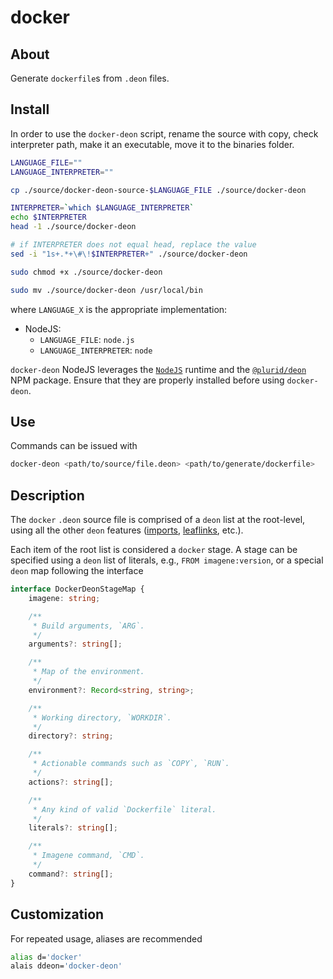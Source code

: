 # docker



## About

Generate `dockerfile`s from `.deon` files.


## Install

In order to use the `docker-deon` script, rename the source with copy, check interpreter path, make it an executable, move it to the binaries folder.

``` bash
LANGUAGE_FILE=""
LANGUAGE_INTERPRETER=""

cp ./source/docker-deon-source-$LANGUAGE_FILE ./source/docker-deon

INTERPRETER=`which $LANGUAGE_INTERPRETER`
echo $INTERPRETER
head -1 ./source/docker-deon

# if INTERPRETER does not equal head, replace the value
sed -i "1s+.*+\#\!$INTERPRETER+" ./source/docker-deon

sudo chmod +x ./source/docker-deon

sudo mv ./source/docker-deon /usr/local/bin
```

where `LANGUAGE_X` is the appropriate implementation:

+ NodeJS:
    + `LANGUAGE_FILE`: `node.js`
    + `LANGUAGE_INTERPRETER`: `node`

`docker-deon` NodeJS leverages the [`NodeJS`](https://nodejs.org) runtime and the [`@plurid/deon`](https://www.npmjs.com/package/@plurid/deon) NPM package. Ensure that they are properly installed before using `docker-deon`.


## Use

Commands can be issued with

``` bash
docker-deon <path/to/source/file.deon> <path/to/generate/dockerfile>
```


## Description

The `docker` `.deon` source file is comprised of a `deon` list at the root-level, using all the other `deon` features ([imports](https://github.com/plurid/deon#importing), [leaflinks](https://github.com/plurid/deon#linking), etc.).

Each item of the root list is considered a `docker` stage. A stage can be specified using a `deon` list of literals, e.g., `FROM imagene:version`, or a special `deon` map following the interface

``` typescript
interface DockerDeonStageMap {
    imagene: string;

    /**
     * Build arguments, `ARG`.
     */
    arguments?: string[];

    /**
     * Map of the environment.
     */
    environment?: Record<string, string>;

    /**
     * Working directory, `WORKDIR`.
     */
    directory?: string;

    /**
     * Actionable commands such as `COPY`, `RUN`.
     */
    actions?: string[];

    /**
     * Any kind of valid `Dockerfile` literal.
     */
    literals?: string[];

    /**
     * Imagene command, `CMD`.
     */
    command?: string[];
}
```


## Customization

For repeated usage, aliases are recommended

``` bash
alias d='docker'
alais ddeon='docker-deon'
```
